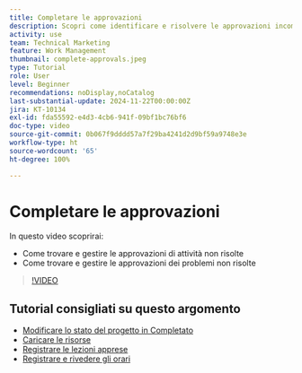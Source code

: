 ```yaml
---
title: Completare le approvazioni
description: Scopri come identificare e risolvere le approvazioni incomplete per chiudere il progetto.
activity: use
team: Technical Marketing
feature: Work Management
thumbnail: complete-approvals.jpeg
type: Tutorial
role: User
level: Beginner
recommendations: noDisplay,noCatalog
last-substantial-update: 2024-11-22T00:00:00Z
jira: KT-10134
exl-id: fda55592-e4d3-4cb6-941f-09bf1bc76bf6
doc-type: video
source-git-commit: 0b067f9dddd57a7f29ba4241d2d9bf59a9748e3e
workflow-type: ht
source-wordcount: '65'
ht-degree: 100%

---
```


# Completare le approvazioni

In questo video scoprirai:

* Come trovare e gestire le approvazioni di attività non risolte
* Come trovare e gestire le approvazioni dei problemi non risolte

>[!VIDEO](https://video.tv.adobe.com/v/3439422/?quality=12&learn=on)

## Tutorial consigliati su questo argomento

* [Modificare lo stato del progetto in Completato](/help/manage-work/projects/change-the-project-status.md)
* [Caricare le risorse](/help/manage-work/close-a-project/upload-assets.md)
* [Registrare le lezioni apprese](/help/manage-work/close-a-project/lessons-learned-from-closing-a-project.md)
* [Registrare e rivedere gli orari](/help/manage-work/close-a-project/log-and-review-hours.md)

